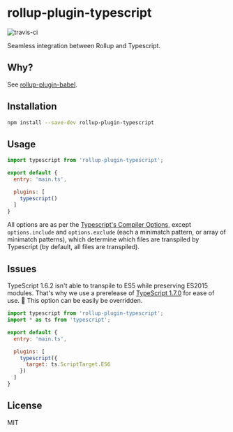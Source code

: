# rollup-plugin-typescript
![travis-ci](https://travis-ci.org/rollup/rollup-plugin-typescript.svg?branch=master)

Seamless integration between Rollup and Typescript.

## Why?
See [rollup-plugin-babel](https://github.com/rollup/rollup-plugin-babel).

## Installation

```bash
npm install --save-dev rollup-plugin-typescript
```

## Usage

```js
import typescript from 'rollup-plugin-typescript';

export default {
  entry: 'main.ts',

  plugins: [
    typescript()
  ]
}
```

All options are as per the [Typescript's Compiler Options](https://github.com/Microsoft/TypeScript/wiki/Compiler-Options), except `options.include` and `options.exclude` (each a minimatch pattern, or array of minimatch patterns), which determine which files are transpiled by Typescript (by default, all files are transpiled).

## Issues

TypeScript 1.6.2 isn't able to transpile to ES5 while preserving ES2015 modules. That's why we use a prerelease of [TypeScript 1.7.0](https://github.com/Microsoft/TypeScript/wiki/Roadmap#17) for ease of use. :rocket: This option can be easily be overridden.

```js
import typescript from 'rollup-plugin-typescript';
import * as ts from 'typescript';

export default {
  entry: 'main.ts',

  plugins: [
    typescript({
      target: ts.ScriptTarget.ES6
    })
  ]
}
```

## License

MIT
